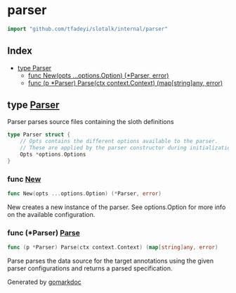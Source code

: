 <!-- Code generated by gomarkdoc. DO NOT EDIT -->

# parser

```go
import "github.com/tfadeyi/slotalk/internal/parser"
```

## Index

- [type Parser](<#Parser>)
  - [func New\(opts ...options.Option\) \(\*Parser, error\)](<#New>)
  - [func \(p \*Parser\) Parse\(ctx context.Context\) \(map\[string\]any, error\)](<#Parser.Parse>)


<a name="Parser"></a>
## type [Parser](<https://github.com/tfadeyi/sloth-simple-comments/blob/main/internal/parser/parser.go#L12-L16>)

Parser parses source files containing the sloth definitions

```go
type Parser struct {
    // Opts contains the different options available to the parser.
    // These are applied by the parser constructor during initialization
    Opts *options.Options
}
```

<a name="New"></a>
### func [New](<https://github.com/tfadeyi/sloth-simple-comments/blob/main/internal/parser/parser.go#L20>)

```go
func New(opts ...options.Option) (*Parser, error)
```

New creates a new instance of the parser. See options.Option for more info on the available configuration.

<a name="Parser.Parse"></a>
### func \(\*Parser\) [Parse](<https://github.com/tfadeyi/sloth-simple-comments/blob/main/internal/parser/parser.go#L37>)

```go
func (p *Parser) Parse(ctx context.Context) (map[string]any, error)
```

Parse parses the data source for the target annotations using the given parser configurations and returns a parsed specification.

Generated by [gomarkdoc](<https://github.com/princjef/gomarkdoc>)
